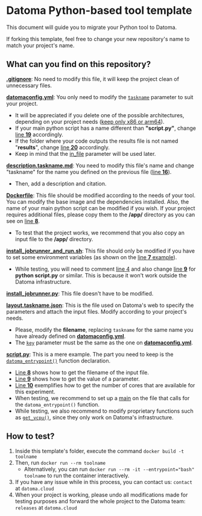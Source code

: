 # Datoma Python-based tool template
This document will guide you to migrate your Python tool to Datoma.

If forking this template, feel free to change your new repository's name to match your project's name.

## What can you find on this repository?
[**.gitignore**](/.gitignore): No need to modify this file, it will keep the project clean of unnecessary files.

[**datomaconfig.yml**](/datomaconfig.yml): You only need to modify the [`taskname`](/datomaconfig.yml#L16) parameter to suit your project. 
- It will be appreciated if you delete one of the possible architectures, depending on your project needs ([keep only x86 or arm64](/datomaconfig.yml#L3C3-L12C14)).
- If your main python script has a name different than **"script.py"**, change [line **19**](/datomaconfig.yml#L19) accordingly.
- If the folder where your code outputs the results file is not named "**results**", change [line **20**](/datomaconfig.yml#L20) accordingly.
- Keep in mind that the [in_file](/datomaconfig.yml#L25) parameter will be used later.

[**description.taskname.md**](/description.taskname.md): You need to modify this file's name and change "taskname" for the name you defined on the previous file ([line **16**](/datomaconfig.yml#L16)).
- Then, add a description and citation.

[**Dockerfile**](/Dockerfile): This file should be modified according to the needs of your tool. You can modify the base image and the dependencies installed. Also, the name of your main python script can be modified if you wish. If your project requires additional files, please copy them to the **/app/** directory as you can see on [line **8**](/Dockerfile#L8).
- To test that the project works, we recommend that you also copy an input file to the **/app/** directory.

[**install_jobrunner_and_run.sh**](/install_jobrunner_and_run.sh): This file should only be modified if you have to set some environment variables (as shown on the [line **7** example](/install_jobrunner_and_run.sh#L7)).
- While testing, you will need to comment [line 4](/install_jobrunner_and_run.sh#L4) and also change [line **9**](/install_jobrunner_and_run.sh#L9) for **python script.py** or similar. This is because it won't work outside the Datoma infrastructure.

[**install_jobrunner.py**](/install_jobrunner.py): This file doesn't have to be modified.

[**layout.taskname.json**](/layout.taskname.json): This is the file used on Datoma's web to specify the parameters and attach the input files. Modify according to your project's needs.
- Please, modify the **filename**, replacing `taskname` for the same name you have already defined on [**datomaconfig.yml**](/datomaconfig.yml#L16).
- The [`key`](/layout.taskname.json#L24) parameter must be the same as the one on [**datomaconfig.yml**](/datomaconfig.yml#L25). 

[**script.py**](/script.py): This is a mere example. The part you need to keep is the [`datoma_entrypoint()`](/script.py#L3) function declaration.
- [Line **8**](/script.py#L8) shows how to get the filename of the input file.
- [Line **9**](/script.py#L9) shows how to get the value of a parameter.
- [Line **10**](/script.py#L10) exemplifies how to get the number of cores that are available for this experiment.
- When testing, we recommend to set up a [main](/script.py#L50-L51) on the file that calls for the `datoma_entrypoint()` function.
- While testing, we also recommend to modify proprietary functions such as [`get_vcpu()`](/script.py#L10), since they only work on Datoma's infrastructure.

## How to test?
1. Inside this template's folder, execute the command `docker build -t toolname`
2. Then, run `docker run --rm toolname`
    - Alternatively, you can run `docker run --rm -it --entrypoint="bash" toolname` to run the container interactively.
3. If you have any issue while in this process, you can contact us: `contact` at `datoma.cloud`
4. When your project is working, please undo all modifications made for testing purposes and forward the whole project to the Datoma team: `releases` at `datoma.cloud`
